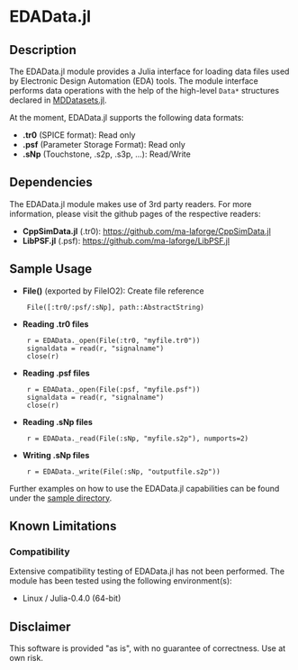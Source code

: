 # EDAData.jl

## Description

The EDAData.jl module provides a Julia interface for loading data files used by Electronic Design Automation (EDA) tools.  The module interface performs data operations with the help of the high-level `Data*` structures declared in [MDDatasets.jl](https://github.com/ma-laforge/MDDatasets.jl).


At the moment, EDAData.jl supports the following data formats:

 - **.tr0** (SPICE format): Read only
 - **.psf** (Parameter Storage Format): Read only
 - **.sNp** (Touchstone, .s2p, .s3p, ...): Read/Write

## Dependencies

The EDAData.jl module makes use of 3rd party readers.  For more information, please visit the github pages of the respective readers:

 - **CppSimData.jl** (.tr0): <https://github.com/ma-laforge/CppSimData.jl>
 - **LibPSF.jl** (.psf): <https://github.com/ma-laforge/LibPSF.jl>

## Sample Usage

 - **File()** (exported by FileIO2): Create file reference

		File([:tr0/:psf/:sNp], path::AbstractString)

 - **Reading .tr0 files**

		r = EDAData._open(File(:tr0, "myfile.tr0"))
		signaldata = read(r, "signalname")
		close(r)

 - **Reading .psf files**

		r = EDAData._open(File(:psf, "myfile.psf"))
		signaldata = read(r, "signalname")
		close(r)

 - **Reading .sNp files**

		r = EDAData._read(File(:sNp, "myfile.s2p"), numports=2)

 - **Writing .sNp files**

		r = EDAData._write(File(:sNp, "outputfile.s2p"))

Further examples on how to use the EDAData.jl capabilities can be found under the [sample directory](sample/).

## Known Limitations

### Compatibility

Extensive compatibility testing of EDAData.jl has not been performed.  The module has been tested using the following environment(s):

 - Linux / Julia-0.4.0 (64-bit)

## Disclaimer

This software is provided "as is", with no guarantee of correctness.  Use at own risk.

